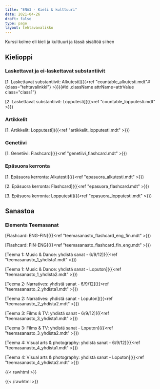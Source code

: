 ```yaml
---
title: "ENA3 - Kieli & kulttuuri"
date: 2021-04-26
draft: false
type: page
layout: tehtavavalikko
---
```

Kurssi kolme eli kieli ja kulttuuri ja tässä sisältöä siihen

## Kielioppi
### Laskettavat ja ei-laskettavat substantiivit
[1. Laskettavat substantiivit: Alkutesti]({{<ref "countable_alkutesti.mdt"#{class="tehtavalinkki"} >}}){#id .className attrName=attrValue class="class1"}

[2. Laskettavat substantiivit: Lopputesti]({{<ref "countable_lopputesti.mdt" >}})

### Artikkelit
[1. Artikkelit: Lopputesti]({{<ref "artikkelit_lopputesti.mdt" >}})

### Genetiivi
[1. Genetiivi: Flashcard]({{<ref "genetiivi_flashcard.mdt" >}})


### Epäsuora kerronta
[1. Epäsuora kerronta: Alkutesti]({{<ref "epasuora_alkutesti.mdt" >}})

[2. Epäsuora kerronta: Flashcard]({{<ref "epasuora_flashcard.mdt" >}})

[3. Epäsuora kerronta: Lopputesti]({{<ref "epasuora_lopputesti.mdt" >}})

## Sanastoa
### Elements Teemasanat
[Flashcard: ENG-FIN]({{<ref "teemasanasto_flashcard_eng_fin.mdt" >}})

[Flashcard: FIN-ENG]({{<ref "teemasanasto_flashcard_fin_eng.mdt" >}})

[Teema 1: Music & Dance: yhdistä sanat - 6/9/12]({{<ref "teemasanasto_1_yhdista1.mdt" >}})

[Teema 1: Music & Dance: yhdistä sanat - Loputon]({{<ref "teemasanasto_1_yhdista2.mdt" >}})

[Teema 2: Narratives: yhdistä sanat - 6/9/12]({{<ref "teemasanasto_2_yhdista1.mdt" >}})

[Teema 2: Narratives: yhdistä sanat - Loputon]({{<ref "teemasanasto_2_yhdista2.mdt" >}})

[Teema 3: Films & TV: yhdistä sanat - 6/9/12]({{<ref "teemasanasto_3_yhdista1.mdt" >}})

[Teema 3: Films & TV: yhdistä sanat - Loputon]({{<ref "teemasanasto_3_yhdista2.mdt" >}})

[Teema 4: Visual arts & photography: yhdistä sanat - 6/9/12]({{<ref "teemasanasto_4_yhdista1.mdt" >}})

[Teema 4: Visual arts & photography: yhdistä sanat - Loputon]({{<ref "teemasanasto_4_yhdista2.mdt" >}})




{{< rawhtml >}}
<style>
#hello{
    background: url(/img/kansikuvat/kurssivalikot/ena3.jpg)
}
</style>
{{< /rawhtml >}}


